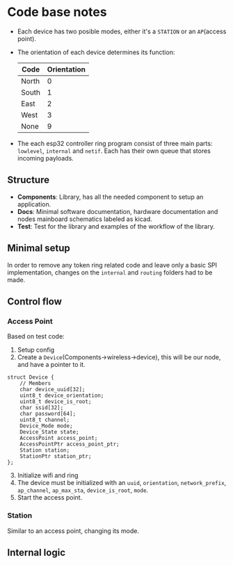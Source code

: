 # Code base notes

- Each device has two posible modes, either it's a `STATION` or an `AP`(access point).
- The orientation of each device determines its function:

	| Code  | Orientation |
	|-------|-------------|
	| North | 0           |
	| South | 1           |
	| East  | 2           |
	| West  | 3           |
	| None  | 9           |

- The each esp32 controller ring program consist of three main parts: `lowlevel`, `internal` and `netif`. Each has their own queue that stores incoming payloads.

## Structure

- **Components**: Library, has all the needed component to setup an application.
- **Docs**: Minimal software documentation, hardware documentation and nodes mainboard schematics labeled as kicad.
- **Test**: Test for the library and examples of the workflow of the library.

## Minimal setup

In order to remove any token ring related code and leave only a basic SPI implementation, changes on the `internal` and `routing` folders had to be made.

## Control flow

### Access Point
Based on test code:

1. Setup config
2. Create a `Device`(Components->wireless->device), this will be our node, and have a pointer to it.

```
struct Device {
	// Members
	char device_uuid[32];
	uint8_t device_orientation;
	uint8_t device_is_root;
	char ssid[32];
	char password[64];
	uint8_t channel;
	Device_Mode mode;
	Device_State state;
	AccessPoint access_point;
	AccessPointPtr access_point_ptr;
	Station station;
	StationPtr station_ptr;
};
```
3. Initialize wifi and ring
4. The device must be initialized with an `uuid`, `orientation`, `network_prefix`, `ap_channel`, `ap_max_sta`, `device_is_root`, `mode`.
5. Start the access point.

### Station

Similar to an access point, changing its mode. 


## Internal logic



